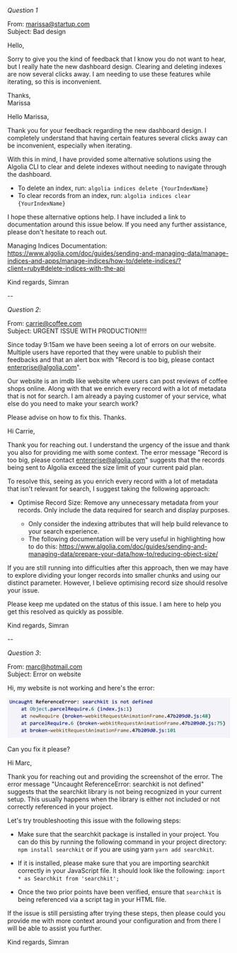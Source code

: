 *Question 1*  

 
From: marissa@startup.com  
Subject:  Bad design  

Hello,  
  
Sorry to give you the kind of feedback that I know you do not want to hear, but I really hate the new dashboard design. Clearing and deleting indexes are now several clicks away. I am needing to use these features while iterating, so this is inconvenient.  
   
Thanks,  
Marissa


Hello Marissa,

Thank you for your feedback regarding the new dashboard design. I completely understand that having certain features several clicks away can be inconvenient, especially when iterating.

With this in mind, I have provided some alternative solutions using the Algolia CLI to clear and delete indexes without needing to navigate through the dashboard.

* To delete an index, run: `algolia indices delete {YourIndexName}`
* To clear records from an index, run: `algolia indices clear {YourIndexName}`

I hope these alternative options help. I have included a link to documentation around this issue below. If you need any further assistance, please don't hesitate to reach out.

Managing Indices Documentation: https://www.algolia.com/doc/guides/sending-and-managing-data/manage-indices-and-apps/manage-indices/how-to/delete-indices/?client=ruby#delete-indices-with-the-api

Kind regards,
Simran


  
--

*Question 2*:   
  
From: carrie@coffee.com  
Subject: URGENT ISSUE WITH PRODUCTION!!!!  
  
Since today 9:15am we have been seeing a lot of errors on our website. Multiple users have reported that they were unable to publish their feedbacks and that an alert box with "Record is too big, please contact enterprise@algolia.com".  
  
Our website is an imdb like website where users can post reviews of coffee shops online. Along with that we enrich every record with a lot of metadata that is not for search. I am already a paying customer of your service, what else do you need to make your search work?  
  
Please advise on how to fix this. Thanks.   


Hi Carrie,

Thank you for reaching out. I understand the urgency of the issue and thank you also for providing me with some context. The error message "Record is too big, please contact enterprise@algolia.com" suggests that the records being sent to Algolia exceed the size limit of your current paid plan.

To resolve this, seeing as you enrich every record with a lot of metadata that isn't relevant for search, I suggest taking the following approach:

* Optimise Record Size: Remove any unnecessary metadata from your records. Only include the data required for search and display purposes.

    * Only consider the indexing attributes that will help build relevance to your search experience.
    * The following documentation will be very useful in highlighting how to do this: https://www.algolia.com/doc/guides/sending-and-managing-data/prepare-your-data/how-to/reducing-object-size/

If you are still running into difficulties after this approach, then we may have to explore dividing your longer records into smaller chunks and using our distinct parameter. However, I believe optimising record size should resolve your issue.

Please keep me updated on the status of this issue. I am here to help you get this resolved as quickly as possible.

Kind regards,
Simran
  
--

*Question 3*:   


From: marc@hotmail.com  
Subject: Error on website  
  
Hi, my website is not working and here's the error:  
  
![error message](./error.png)  
  
Can you fix it please?  


Hi Marc,

Thank you for reaching out and providing the screenshot of the error. The error message "Uncaught ReferenceError: searchkit is not defined" suggests that the searchkit library is not being recognized in your current setup. This usually happens when the library is either not included or not correctly referenced in your project.

Let's try troubleshooting this issue with the following steps:

* Make sure that the searchkit package is installed in your project. You can do this by running the following command in your project directory: `npm install searchkit` or if you are using yarn `yarn add searchkit`.

* If it is installed, please make sure that you are importing searchkit correctly in your JavaScript file. It should look like the following: `import * as Searchkit from 'searchkit';`

* Once the two prior points have been verified, ensure that `searchkit` is being referenced via a script tag in your HTML file. 

If the issue is still persisting after trying these steps, then please could you provide me with more context around your configuration and from there I will be able to assist you further. 

Kind regards,
Simran 


